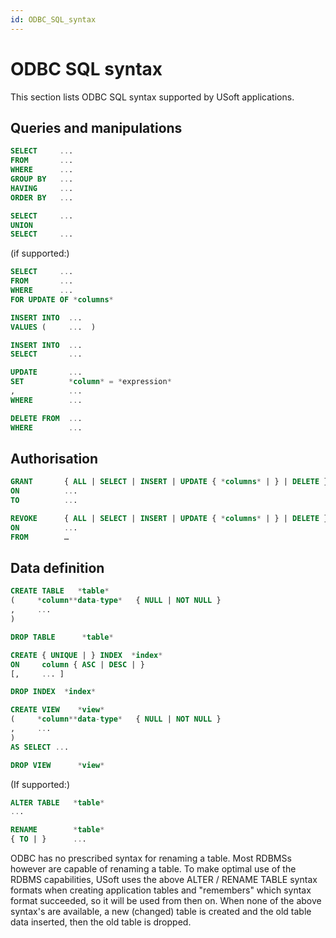 ```yaml
---
id: ODBC_SQL_syntax
---
```


# ODBC SQL syntax

This section lists ODBC SQL syntax supported by USoft applications.

## Queries and manipulations

```sql
SELECT     ...
FROM       ...
WHERE      ...
GROUP BY   ...
HAVING     ...
ORDER BY   ...
```

```sql
SELECT     ...
UNION
SELECT     ...
```

(if supported:)

```sql
SELECT     ...
FROM       ...
WHERE      ...
FOR UPDATE OF *columns*
```

```sql
INSERT INTO  ...
VALUES (     ...  )
```

```sql
INSERT INTO  ...
SELECT       ...
```

```sql
UPDATE       ...
SET          *column* = *expression*
,            ...
WHERE        ...
```

```sql
DELETE FROM  ...
WHERE        ...
```

## Authorisation

```sql
GRANT       { ALL | SELECT | INSERT | UPDATE { *columns* | } | DELETE }
ON          ...
TO          ...
```

```sql
REVOKE      { ALL | SELECT | INSERT | UPDATE { *columns* | } | DELETE }
ON          ...
FROM        …
```

## Data definition

```sql
CREATE TABLE   *table*
(     *column**data-type*   { NULL | NOT NULL }
,     ...
)
```

```sql
DROP TABLE      *table*
```

```sql
CREATE { UNIQUE | } INDEX  *index*
ON     column { ASC | DESC | }
[,     ... ]
```

```sql
DROP INDEX  *index*
```

```sql
CREATE VIEW    *view*
(     *column**data-type*   { NULL | NOT NULL }
,     ...
)
AS SELECT ...
```

```sql
DROP VIEW      *view*
```

(If supported:)

```sql
ALTER TABLE   *table*
...
```

```sql
RENAME        *table*
{ TO | }      ...
```

ODBC has no prescribed syntax for renaming a table. Most RDBMSs however are capable of renaming a table. To make optimal use of the RDBMS capabilities, USoft uses the above ALTER / RENAME TABLE syntax formats when creating application tables and "remembers" which syntax format succeeded, so it will be used from then on. When none of the above syntax's are available, a new (changed) table is created and the old table data inserted, then the old table is dropped.